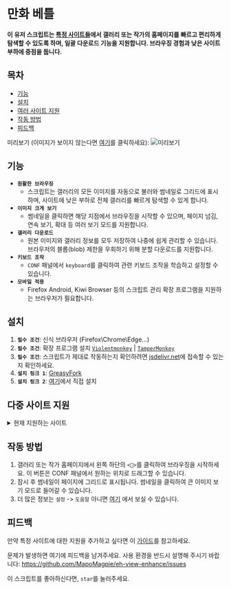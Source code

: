 # 만화 베틀

**이 유저 스크립트는 [특정 사이트들](#multi-site-support)에서 갤러리 또는 작가의 홈페이지를 빠르고 편리하게 탐색할 수 있도록 하며, 일괄 다운로드 기능을 지원합니다. 브라우징 경험과 낮은 사이트 부하에 중점을 둡니다.**

## 목차

- [기능](#features)
- [설치](#installation)
- [여러 사이트 지원](#multi-site-support)
- [작동 방법](#operates)
- [피드백](#feedback)

미리보기 (이미지가 보이지 않는다면 [여기](./preview.md)를 클릭하세요):
![미리보기](./eh-view-enhance-showcase4.avif '미리보기')

## <a name="features">기능</a>

- **`원활한 브라우징`**
  - 스크립트는 갤러리의 모든 이미지를 자동으로 불러와 썸네일로 그리드에 표시하며, 사이트에 낮은 부하로 전체 갤러리를 빠르게 탐색할 수 있게 합니다.
- **`이미지 크게 보기`**
  - 썸네일을 클릭하면 해당 지점에서 브라우징을 시작할 수 있으며, 페이지 넘김, 연속 보기, 확대 등 여러 보기 모드를 지원합니다.
- **`갤러리 다운로드`**
  - 원본 이미지와 갤러리 정보를 모두 저장하여 나중에 쉽게 관리할 수 있습니다. 브라우저의 블롭(blob) 제한을 우회하기 위해 분할 다운로드를 지원합니다.
- **`키보드 조작`**
  - `CONF` 패널에서 `keyboard`를 클릭하여 관련 키보드 조작을 학습하고 설정할 수 있습니다.
- **`모바일 적용`**
  - Firefox Android, Kiwi Browser 등의 스크립트 관리 확장 프로그램을 지원하는 브라우저가 필요합니다.

## <a name="installation">설치</a>

1. **`필수 조건`**: 신식 브라우저 (Firefox\Chrome\Edge...)
1. **`필수 조건`**: 확장 프로그램 설치 [`Violentmonkey`](https://violentmonkey.github.io/) | [`TamperMonkey`](https://www.tampermonkey.net/)
1. **`필수 조건`**: 스크립트가 제대로 작동하는지 확인하려면 [jsdelivr.net](https://cdn.jsdelivr.net)에 접속할 수 있는지 확인하세요.
1. **`설치 링크 1`**: [GreasyFork](https://greasyfork.org/scripts/397848-e-hentai-view-enhance)
1. **`설치 링크 2`**: [여기](https://github.com/MapoMagpie/eh-view-enhance/raw/master/eh-view-enhance.user.js)에서 직접 설치

## <a name="multi-site-support">다중 사이트 지원</a>

<details>
  <summary>현재 지원하는 사이트</summary>

- [e-hentai.org](https://e-hentai.org) | [exhentai.org](https://exhentai.org) | [onion](http://exhentai55ld2wyap5juskbm67czulomrouspdacjamjeloj7ugjbsad.onion)
- [Twitter|X: User's Media, Lists, For you, Following](https://x.com/NASA/media)
- [Instagram User POSTS](https://www.instagram.com/nasa)
- [ArtStation User Portfolio](https://www.artstation.com)
- [pixiv.net: Artists' illust and manga, Your Homepage](https://pixiv.net)
- [18comic.vip](https://18comic.vip) | [18comic.org](https://18comic.org) (supports multi-chapter selection, note: no thumbnails)
- [nhentai.net](https://nhentai.net)
- [hitomi.la](https://hitomi.la)
- [rule34.xxx](https://rule34.xxx)
- [imhentai.xxx](https://imhentai.xxx)
- [danbooru.donmai.us](https://danbooru.donmai.us)
- [gelbooru.com](https://gelbooru.com)
- [yande.re](https://yande.re)
- [konachan.com](https://konachan.com)
- [Steam: Screenshots](https://steamcommunity.com/id/some/screenshots)
- [wnacg.com](https://www.wnacg.com)
- [hentainexus.com](https://hentainexus.com)
- [niyaniya.moe(koharu.to)](https://niyaniya.moe)
- [manhuagui.com](https://www.manhuagui.com/comic/7580)
- [mangacopy.com](https://www.mangacopy.com) | [copymanga.tv](https://www.copymanga.tv)
- [e621.net](https://e621.net)
- [arca.live](https://arca.live)
- [akuma.moe](https://akuma.moe)
- [colamanga.com](https://www.colamanga.com)
- [yabai.si](https://yabai.si)
- [hanime1.me](https://hanime1.me/comics)
- [mycomic.com](https://mycomic.com)
- [kemono.su](https://kemono.su)

</details>

## <a name="operates">작동 방법</a>

1. 갤러리 또는 작가 홈페이지에서 왼쪽 하단의 `<🎑>`를 클릭하여 브라우징을 시작하세요. 이 버튼은 CONF 패널에서 원하는 위치로 드래그할 수 있습니다.
1. 잠시 후 썸네일이 페이지에 그리드로 표시됩니다. 썸네일을 클릭하여 큰 이미지 보기 모드로 들어갈 수 있습니다.
1. 더 많은 정보는 `설정` -> `도움말` 아니면 [여기](./HELP_KO.md) 에서 보실 수 있습니다.

## <a name="feedback">피드백</a>

만약 특정 사이트에 대한 지원을 추가하고 싶다면 이 [가이드](./CONTRIBUTING.md)를 참고하세요.

문제가 발생하면 여기에 피드백을 남겨주세요. 사용 환경을 반드시 설명해 주시기 바랍니다: https://github.com/MapoMagpie/eh-view-enhance/issues

이 스크립트를 좋아하신다면, `star`를 눌러주세요.

